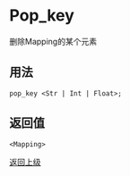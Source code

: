 # Pop_key

删除Mapping的某个元素

## 用法

```
pop_key <Str | Int | Float>;
```

## 返回值

`<Mapping>`


[返回上级](../index.md)